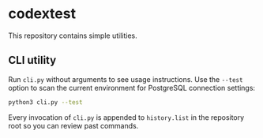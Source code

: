 # codextest

This repository contains simple utilities.

## CLI utility

Run `cli.py` without arguments to see usage instructions. Use the `--test` option to scan the current environment for PostgreSQL connection settings:

```bash
python3 cli.py --test
```

Every invocation of `cli.py` is appended to `history.list` in the
repository root so you can review past commands.


